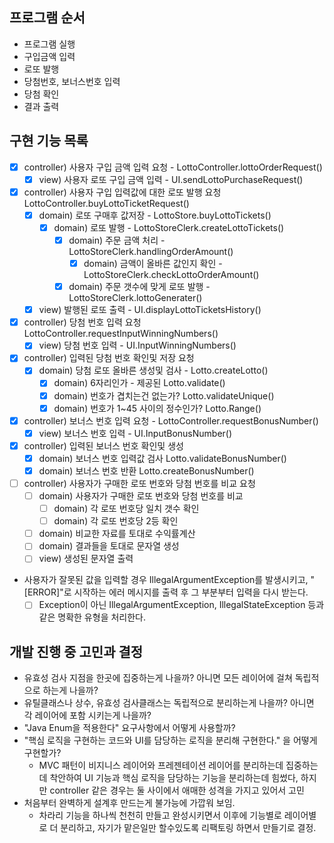 ## 프로그램 순서

- 프로그램 실행
- 구입금액 입력
- 로또 발행
- 당첨번호, 보너스번호 입력
- 당첨 확인
- 결과 출력

## 구현 기능 목록

- [x] controller) 사용자 구입 금액 입력 요청 - LottoController.lottoOrderRequest()
    - [x] view) 사용자 로또 구입 금액 입력 - UI.sendLottoPurchaseRequest()
- [x] controller) 사용자 구입 입력값에 대한 로또 발행 요청 LottoController.buyLottoTicketRequest()
    - [x] domain) 로또 구매후 값저장 - LottoStore.buyLottoTickets()
        - [x] domain) 로또 발행 - LottoStoreClerk.createLottoTickets()
            - [x] domain) 주문 금액 처리 - LottoStoreClerk.handlingOrderAmount()
                - [x] domain) 금액이 올바른 값인지 확인 - LottoStoreClerk.checkLottoOrderAmount()
            - [x] domain) 주문 갯수에 맞게 로또 발행 - LottoStoreClerk.lottoGenerater()
    - [x] view) 발행된 로또 출력 - UI.displayLottoTicketsHistory()
- [x] controller) 당첨 번호 입력 요청 LottoController.requestInputWinningNumbers()
    - [x] view) 당첨 번호 입력 - UI.InputWinningNumbers()
- [x] controller) 입력된 당첨 번호 확인및 저장 요청  
    - [x] domain) 당첨 로또 올바른 생성및 검사 - Lotto.createLotto()
        - [x] domain) 6자리인가 - 제공된 Lotto.validate()
        - [x] domain) 번호가 겹치는건 없는가? Lotto.validateUnique()
        - [x] domain) 번호가 1~45 사이의 정수인가? Lotto.Range()
- [x] controller) 보너스 번호 입력 요청 - LottoController.requestBonusNumber()
    - [x] view) 보너스 번호 입력 - UI.InputBonusNumber()
- [x] controller) 입력된 보너스 번호 확인및 생성
    - [x] domain) 보너스 번호 입력값 검사 Lotto.validateBonusNumber()
    - [x] domain) 보너스 번호 반환 Lotto.createBonusNumber()
- [ ] controller) 사용자가 구매한 로또 번호와 당첨 번호를 비교 요청
    - [ ] domain) 사용자가 구매한 로또 번호와 당첨 번호를 비교
        - [ ] domain) 각 로또 번호당 일치 갯수 확인
        - [ ] domain) 각 로또 번호당 2등 확인
    - [ ] domain) 비교한 자료를 토대로 수익률계산
    - [ ] domain) 결과들을 토대로 문자열 생성
    - [ ] view) 생성된 문자열 출력

- 사용자가 잘못된 값을 입력할 경우 IllegalArgumentException를 발생시키고, "[ERROR]"로 시작하는 에러 메시지를 출력 후 그 부분부터 입력을 다시 받는다.
    - [ ] Exception이 아닌 IllegalArgumentException, IllegalStateException 등과 같은 명확한 유형을 처리한다.

## 개발 진행 중 고민과 결정

- 유효성 검사 지점을 한곳에 집중하는게 나을까? 아니면 모든 레이어에 걸쳐 독립적으로 하는게 나을까?
- 유틸클래스나 상수, 유효성 검사클래스는 독립적으로 분리하는게 나을까? 아니면 각 레이어에 포함 시키는게 나을까?
- "Java Enum을 적용한다" 요구사항에서 어떻게 사용할까?
- "핵심 로직을 구현하는 코드와 UI를 담당하는 로직을 분리해 구현한다." 을 어떻게 구현할가?
    - MVC 패턴이 비지니스 레이어와 프레젠테이션 레이어를 분리하는데 집중하는데 착안하여 UI 기능과 핵심 로직을 담당하는 기능을 분리하는데 힘썼다, 하지만 controller 같은 경우는 둘 사이에서 애매한
      성격을 가지고 있어서 고민
- 처음부터 완벽하게 설계후 만드는게 불가능에 가깝워 보임.
    - 차라리 기능을 하나씩 천천히 만들고 완성시키면서 이후에 기능별로 레이어별로 더 분리하고, 자기가 맡은일만 할수있도록 리팩토링 하면서 만들기로 결정.